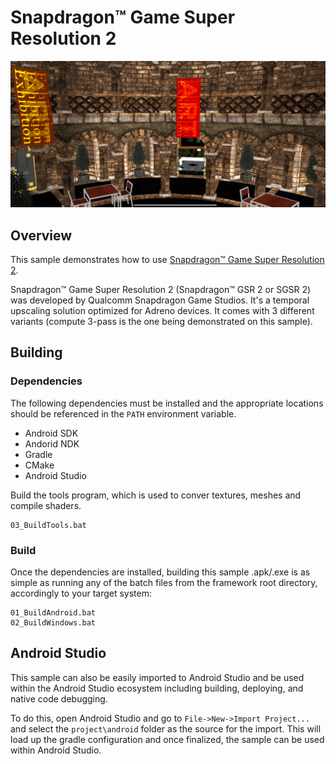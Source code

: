 # Snapdragon™ Game Super Resolution 2

![Screenshot](img/screenshot.png)

## Overview

This sample demonstrates how to use [Snapdragon™ Game Super Resolution 2](https://github.com/SnapdragonStudios/snapdragon-gsr).

Snapdragon™ Game Super Resolution 2 (Snapdragon™ GSR 2 or SGSR 2) was developed by Qualcomm Snapdragon Game Studios. It's a temporal upscaling solution optimized for Adreno devices. It comes with 3 different variants (compute 3-pass is the one being demonstrated on this sample).

## Building

### Dependencies

The following dependencies must be installed and the appropriate locations should be referenced in the `PATH` environment variable.

* Android SDK
* Andorid NDK
* Gradle
* CMake
* Android Studio

Build the tools program, which is used to conver textures, meshes and compile shaders.

```
03_BuildTools.bat
```

### Build

Once the dependencies are installed, building this sample .apk/.exe is as simple as running any of the batch files from the framework root directory, accordingly to your target system:

```
01_BuildAndroid.bat
02_BuildWindows.bat
```

## Android Studio

This sample can also be easily imported to Android Studio and be used within the Android Studio ecosystem including building, deploying, and native code debugging.

To do this, open Android Studio and go to `File->New->Import Project...` and select the `project\android` folder as the source for the import. This will load up the gradle configuration and once finalized, the sample can be used within Android Studio.
